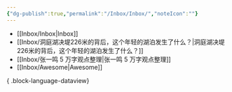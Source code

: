 ```yaml
---
{"dg-publish":true,"permalink":"/Inbox/Inbox/","noteIcon":""}
---
```


- [[Inbox/Inbox\|Inbox]]
- [[Inbox/洞庭湖决堤226米的背后，这个年轻的湖泊发生了什么？\|洞庭湖决堤226米的背后，这个年轻的湖泊发生了什么？]]
- [[Inbox/张一鸣 5 万字观点整理\|张一鸣 5 万字观点整理]]
- [[Inbox/Awesome\|Awesome]]

{ .block-language-dataview}